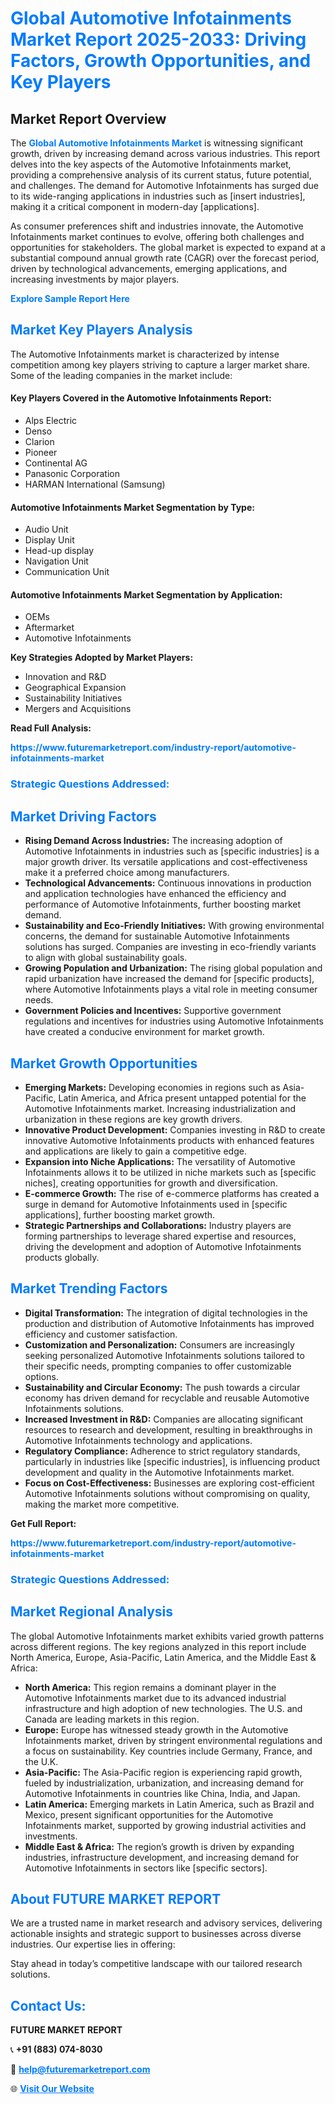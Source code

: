 <h1 style="color: #007BFF;">Global Automotive Infotainments Market Report 2025-2033: Driving Factors, Growth Opportunities, and Key Players</h1>

<section id="overview">
<h2>Market Report Overview</h2>
<p>The <a href="https://www.futuremarketreport.com/industry-report/automotive-infotainments-market" style="color: #007BFF; text-decoration: none;"><strong>Global Automotive Infotainments Market</strong></a> is witnessing significant growth, driven by increasing demand across various industries. This report delves into the key aspects of the Automotive Infotainments market, providing a comprehensive analysis of its current status, future potential, and challenges. The demand for Automotive Infotainments has surged due to its wide-ranging applications in industries such as [insert industries], making it a critical component in modern-day [applications].</p>
<p>As consumer preferences shift and industries innovate, the Automotive Infotainments market continues to evolve, offering both challenges and opportunities for stakeholders. The global market is expected to expand at a substantial compound annual growth rate (CAGR) over the forecast period, driven by technological advancements, emerging applications, and increasing investments by major players.</p>
</section>

<section id="overview">
<p><a href="https://www.futuremarketreport.com/request-sample/reportId=128219" style="color: #007BFF; text-decoration: none;"><strong>Explore Sample Report Here</strong></a></p>
</section>

<section id="key-players">
<h2 style="color: #007BFF;">Market Key Players Analysis</h2>
<p>The Automotive Infotainments market is characterized by intense competition among key players striving to capture a larger market share. Some of the leading companies in the market include:</p>
<h4>Key Players Covered in the Automotive Infotainments Report:</h4>
<ul><li>Alps Electric</li><li>Denso</li><li>Clarion</li><li>Pioneer</li><li>Continental AG</li><li>Panasonic Corporation</li><li>HARMAN International (Samsung)</li></ul>
<h4>Automotive Infotainments Market Segmentation by Type:</h4>
<ul><li>Audio Unit</li><li>Display Unit</li><li>Head-up display</li><li>Navigation Unit</li><li>Communication Unit</li></ul>

<h4>Automotive Infotainments Market Segmentation by Application:</h4>
<ul><li>OEMs</li><li>Aftermarket</li><li>Automotive Infotainments</li></ul>
<p><strong>Key Strategies Adopted by Market Players:</strong></p>
<ul>
<li>Innovation and R&D</li>
<li>Geographical Expansion</li>
<li>Sustainability Initiatives</li>
<li>Mergers and Acquisitions</li>
</ul>
</section>

<section>
<p><strong>Read Full Analysis: </strong></p><a href="https://www.futuremarketreport.com/industry-report/automotive-infotainments-market" style="color: #007BFF; text-decoration: none;"><strong>https://www.futuremarketreport.com/industry-report/automotive-infotainments-market</strong></a>
<h3 style="color: #007BFF;">Strategic Questions Addressed:</h3>
</section>

<section id="driving-factors">
<h2 style="color: #007BFF;">Market Driving Factors</h2>
<ul>
<li><strong>Rising Demand Across Industries:</strong> The increasing adoption of Automotive Infotainments in industries such as [specific industries] is a major growth driver. Its versatile applications and cost-effectiveness make it a preferred choice among manufacturers.</li>
<li><strong>Technological Advancements:</strong> Continuous innovations in production and application technologies have enhanced the efficiency and performance of Automotive Infotainments, further boosting market demand.</li>
<li><strong>Sustainability and Eco-Friendly Initiatives:</strong> With growing environmental concerns, the demand for sustainable Automotive Infotainments solutions has surged. Companies are investing in eco-friendly variants to align with global sustainability goals.</li>
<li><strong>Growing Population and Urbanization:</strong> The rising global population and rapid urbanization have increased the demand for [specific products], where Automotive Infotainments plays a vital role in meeting consumer needs.</li>
<li><strong>Government Policies and Incentives:</strong> Supportive government regulations and incentives for industries using Automotive Infotainments have created a conducive environment for market growth.</li>
</ul>
</section>

<section id="growth-opportunities">
<h2 style="color: #007BFF;">Market Growth Opportunities</h2>
<ul>
<li><strong>Emerging Markets:</strong> Developing economies in regions such as Asia-Pacific, Latin America, and Africa present untapped potential for the Automotive Infotainments market. Increasing industrialization and urbanization in these regions are key growth drivers.</li>
<li><strong>Innovative Product Development:</strong> Companies investing in R&D to create innovative Automotive Infotainments products with enhanced features and applications are likely to gain a competitive edge.</li>
<li><strong>Expansion into Niche Applications:</strong> The versatility of Automotive Infotainments allows it to be utilized in niche markets such as [specific niches], creating opportunities for growth and diversification.</li>
<li><strong>E-commerce Growth:</strong> The rise of e-commerce platforms has created a surge in demand for Automotive Infotainments used in [specific applications], further boosting market growth.</li>
<li><strong>Strategic Partnerships and Collaborations:</strong> Industry players are forming partnerships to leverage shared expertise and resources, driving the development and adoption of Automotive Infotainments products globally.</li>
</ul>
</section>

<section id="trending-factors">
<h2 style="color: #007BFF;">Market Trending Factors</h2>
<ul>
<li><strong>Digital Transformation:</strong> The integration of digital technologies in the production and distribution of Automotive Infotainments has improved efficiency and customer satisfaction.</li>
<li><strong>Customization and Personalization:</strong> Consumers are increasingly seeking personalized Automotive Infotainments solutions tailored to their specific needs, prompting companies to offer customizable options.</li>
<li><strong>Sustainability and Circular Economy:</strong> The push towards a circular economy has driven demand for recyclable and reusable Automotive Infotainments solutions.</li>
<li><strong>Increased Investment in R&D:</strong> Companies are allocating significant resources to research and development, resulting in breakthroughs in Automotive Infotainments technology and applications.</li>
<li><strong>Regulatory Compliance:</strong> Adherence to strict regulatory standards, particularly in industries like [specific industries], is influencing product development and quality in the Automotive Infotainments market.</li>
<li><strong>Focus on Cost-Effectiveness:</strong> Businesses are exploring cost-efficient Automotive Infotainments solutions without compromising on quality, making the market more competitive.</li>
</ul>
</section>

<section>
<p><strong>Get Full Report: </strong></p><a href="https://www.futuremarketreport.com/industry-report/automotive-infotainments-market" style="color: #007BFF; text-decoration: none;"><strong>https://www.futuremarketreport.com/industry-report/automotive-infotainments-market</strong></a>
<h3 style="color: #007BFF;">Strategic Questions Addressed:</h3>
</section>


<section id="regional-analysis">
<h2 style="color: #007BFF;">Market Regional Analysis</h2>
<p>The global Automotive Infotainments market exhibits varied growth patterns across different regions. The key regions analyzed in this report include North America, Europe, Asia-Pacific, Latin America, and the Middle East & Africa:</p>
<ul>
<li><strong>North America:</strong> This region remains a dominant player in the Automotive Infotainments market due to its advanced industrial infrastructure and high adoption of new technologies. The U.S. and Canada are leading markets in this region.</li>
<li><strong>Europe:</strong> Europe has witnessed steady growth in the Automotive Infotainments market, driven by stringent environmental regulations and a focus on sustainability. Key countries include Germany, France, and the U.K.</li>
<li><strong>Asia-Pacific:</strong> The Asia-Pacific region is experiencing rapid growth, fueled by industrialization, urbanization, and increasing demand for Automotive Infotainments in countries like China, India, and Japan.</li>
<li><strong>Latin America:</strong> Emerging markets in Latin America, such as Brazil and Mexico, present significant opportunities for the Automotive Infotainments market, supported by growing industrial activities and investments.</li>
<li><strong>Middle East & Africa:</strong> The region’s growth is driven by expanding industries, infrastructure development, and increasing demand for Automotive Infotainments in sectors like [specific sectors].</li>
</ul>
</section>

<footer>
<h2 style="color: #007BFF;">About FUTURE MARKET REPORT</h2>
<p>We are a trusted name in market research and advisory services, delivering actionable insights and strategic support to businesses across diverse industries. Our expertise lies in offering:</p>

<p>Stay ahead in today’s competitive landscape with our tailored research solutions.</p>

<h2 style="color: #007BFF;">Contact Us:</h2>
<p><strong>FUTURE MARKET REPORT</strong></p>
<p>📞 <strong>+91 (883) 074-8030</strong></p>
<p>📧 <strong><a href="mailto:help@futuremarketreport.com" style="color: #007BFF;">help@futuremarketreport.com</a></strong></p>
<p>🌐 <strong><a href="https://www.futuremarketreport.com/" style="color: #007BFF;">Visit Our Website</a></strong></p>
</footer>